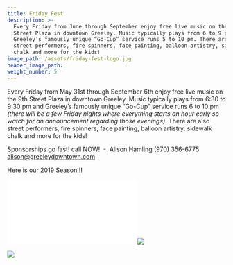 ```yaml
---
title: Friday Fest
description: >-
  Every Friday from June through September enjoy free live music on the 9th
  Street Plaza in downtown Greeley. Music typically plays from 6 to 9 pm and
  Greeley’s famously unique “Go-Cup” service runs 5 to 10 pm. There are also
  street performers, fire spinners, face painting, balloon artistry, sidewalk
  chalk and more for the kids!
image_path: /assets/friday-fest-logo.jpg
header_image_path:
weight_number: 5
---
```


Every Friday from May 31st through September 6th enjoy free live music on the 9th Street Plaza in downtown Greeley. Music typically plays from 6:30 to 9:30 pm and Greeley’s famously unique “Go-Cup” service runs 6 to 10 pm *(there will be a few Friday nights where everything starts an hour early so watch for an announcement regarding those evenings)*. There are also street performers, fire spinners, face painting, balloon artistry, sidewalk chalk and more for the kids\!

Sponsorships go fast\! call NOW\!&nbsp; -&nbsp; Alison Hamling (970) 356-6775 alison@greeleydowntown.com

Here is our 2019 Season\!\!\!&nbsp;

![](/assets/friday-fest-lineup-2019.pdf)![](/assets/friday-fest-lineup-2019.jpg)

![](blob:https://app.cloudcannon.com/75d69d74-b684-46d9-985b-930f6afe1384)